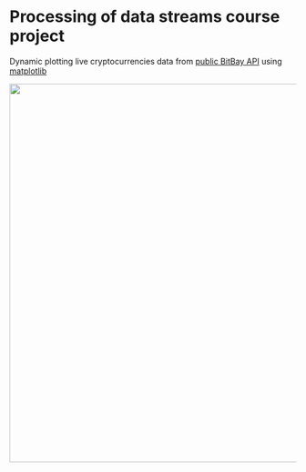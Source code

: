 # Processing of data streams course project
Dynamic plotting live cryptocurrencies data from [public BitBay API](https://docs.bitbay.net/v1.0.1-en/reference) using [matplotlib](https://matplotlib.org/)

<img src="https://user-images.githubusercontent.com/56606076/117336880-f98f9580-ae9c-11eb-8680-ed550d37929f.gif" width="750" height="666">
